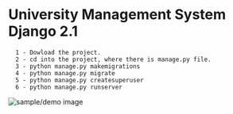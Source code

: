 # University Management System Django 2.1

```
  1 - Dowload the project.
  2 - cd into the project, where there is manage.py file.
  3 - python manage.py makemigrations
  4 - python manage.py migrate
  5 - python manage.py createsuperuser
  6 - python manage.py runserver
```

![sample/demo image](https://github.com/mujeebishaque/university-management-system/blob/master/Screenshot%20(279).png)
